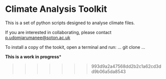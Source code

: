 # Climate Analysis Toolkit

This is a set of python scripts designed to analyse climate files. 

If you are interested in collaborating, please contact p.udomjarumanee@soton.ac.uk

To install a copy of the tookit, open a terminal and run:
...
git clone 
...

**This is a work in progress***
>>>>>>> 993d9a2a47568dd2b2c1a62cd3dd9b06a5da8543

